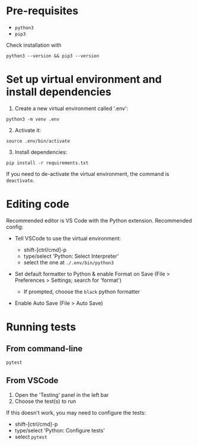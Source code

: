 # Pre-requisites

- `python3`
- `pip3`

Check installation with 

```
python3 --version && pip3 --version
```

# Set up virtual environment and install dependencies

1. Create a new virtual environment called '.env':

```
python3 -m venv .env
```

2. Activate it:

```
source .env/bin/activate
```

3. Install dependencies:

```
pip install -r requirements.txt
```

If you need to de-activate the virtual environment, the command is `deactivate`.

# Editing code

Recommended editor is VS Code with the Python extension. Recommended config:

- Tell VSCode to use the virtual environment:
   - shift-[ctrl/cmd]-p
   - type/select 'Python: Select Interpreter'
   - select the one at `./.env/bin/python3`

- Set default formatter to Python & enable Format on Save (File > Preferences > Settings; search for 'format')
  - If prompted, choose the `black` python formatter 
  
- Enable Auto Save (File > Auto Save)

# Running tests

## From command-line

```
pytest
```


## From VSCode

1. Open the 'Testing' panel in the left bar
2. Choose the test(s) to run

If this doesn't work, you may need to configure the tests:
- shift-[ctrl/cmd]-p
- type/select 'Python: Configure tests'
- select `pytest`


